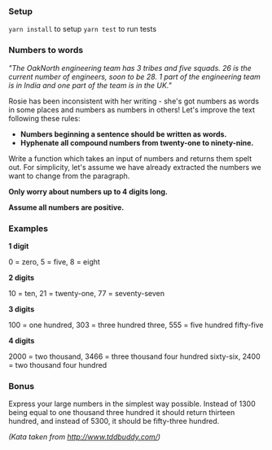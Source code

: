 ### Setup

`yarn install` to setup
`yarn test` to run tests

### Numbers to words

_"The OakNorth engineering team has 3 tribes and five squads. 26 is the current number of engineers, soon to be 28.
1 part of the engineering team is in India and one part of the team is in the UK."_


Rosie has been inconsistent with her writing - she's got numbers as words in some places and numbers as numbers in others!
Let's improve the text following these rules:

- **Numbers beginning a sentence should be written as words.**
- **Hyphenate all compound numbers from twenty-one to ninety-nine.**

Write a function which takes an input of numbers and returns them spelt out.
For simplicity, let's assume we have already extracted the numbers we want to change from the paragraph.

**Only worry about numbers up to 4 digits long.**

**Assume all numbers are positive.**

### Examples

**1 digit**

0 = zero, 5 = five, 8 = eight

**2 digits**

10 = ten, 21 = twenty-one, 77 = seventy-seven

**3 digits**

100 = one hundred, 303 = three hundred three, 555 = five hundred fifty-five

**4 digits**

2000 = two thousand, 3466 = three thousand four hundred sixty-six, 2400 = two thousand four hundred

### Bonus

Express your large numbers in the simplest way possible.
Instead of 1300 being equal to one thousand three hundred it should return thirteen hundred, and instead of 5300, it should be fifty-three hundred.

_(Kata taken from http://www.tddbuddy.com/)_
